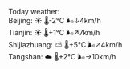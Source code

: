 Today weather:  
Beijing: ☀️   🌡️-2°C 🌬️↓4km/h  
Tianjin: ☀️   🌡️+1°C 🌬️↗7km/h  
Shijiazhuang: ⛅️  🌡️+5°C 🌬️↗4km/h  
Tangshan: ☁️   🌡️+2°C 🌬️→10km/h  

